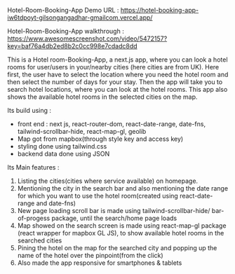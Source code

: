 Hotel-Room-Booking-App Demo URL : https://hotel-booking-app-iw6tdpoyt-gilsongangadhar-gmailcom.vercel.app/

Hotel-Room-Booking-App walkthrough : https://www.awesomescreenshot.com/video/5472157?key=baf76a4db2ed8b2c0cc998e7cdadc8dd

This is a Hotel room-Booking-App, a next.js app, where you can look a hotel rooms for user/users in your/nearby cities (here cities are from UK). Here first, the user have to select the location where you need the hotel room and then select the number of days for your stay. Then the app will take you to search hotel locations, where you can look at the hotel rooms. This app also shows the available hotel rooms in the selected cities on the map.

Its build using : 

* front end : next js, react-router-dom, react-date-range, date-fns, tailwind-scrollbar-hide, react-map-gl, geolib
* Map got from mapbox(through style key and access key)
* styling done using tailwind.css
* backend data done using JSON

Its Main features : 

1. Listing the cities(cities where service available) on homepage. 
2. Mentioning the city in the search bar and also mentioning the date range for which you want to use the hotel room(created using react-date-range and date-fns)
3. New page loading scroll bar is made using tailwind-scrollbar-hide/ bar-of-progess package, until the search/home page loads
4. Map showed on the search screen is made using react-map-gl package (react wrapper for mapbox GL JS), to show available hotel rooms in the searched cities
5. Pining the hotel on the map for the searched city and popping up the name of the hotel over the pinpoint(from the click)  
6. Also made the app responsive for smartphones & tablets 
